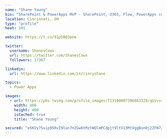 ```yaml
---
name: "Shane Young"
bio: "SharePoint & PowerApps MVP - SharePoint, O365, Flow, PowerApps consulting? @PowerApps911 | Pure Snark? You found it."
location: Cincinnati, OH
type: "profile"
heat: 101

website: https://t.co/91p5BQ3pUe

twitter:
  username: ShanesCows
  url: https://twitter.com/ShanesCows
  followers: 17367

linkedin:
  url: https://www.linkedin.com/in/cincyshane

topics:
  - Power Apps

images:
  - url: https://pbs.twimg.com/profile_images/713100007398883329/qUzvsvQ3_400x400.jpg
    width: 400
    height: 400
    isCached: true
    title: "Shane Young"

secured: "e5KVy7Suip95RvI9lun7n2Gw6tMztWQlmPCdpjt9ltVi3MtVggBon0j2ZFN7/YB3rwutCr4zYYNROfslPj5eI/LS8b51JuJXPEQ+66AaW2P2QDV8/ceSrEIs+zxvMcM3zHZ/98g0mT7PO2Ev3m3h9zg5PzBr4YXkYk+DeL9gkd8jKaS69uVsCI885WWI/GqQOWTmj1YQ6tFV5dtQagsQBxGsNmGU0NAzGkg30N2lbWsyLY7Tb9Qpzgwy38Dehzs8ZY3Ut3UYGK80m/tbMAPOPHAXEcleoQ3BHzLOwjCkPkfFMbXCxdtxfNLKLIS7SWKTtniVNd/CuI7Dj+R+7CmRhdjt1kto/cj6xkeOyW5XhB/PAiGgFF0bGxf58bUDwV054kAvnPuiu9G2MR7f3KVcX9Yuo63ZD6bABKsfVaiJdGw=;Uu3E3jipAEeXQFnbNx6mRg=="
---
```


